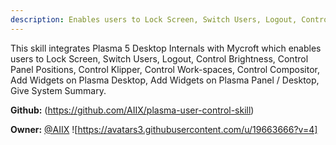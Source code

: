 ```yaml
---
description: Enables users to Lock Screen, Switch Users, Logout, Control Brightness, Control Panel Positions, Control Klipper, Control Workspaces, Control Compisitor, Add Widgets on Plasma Desktop
---
```

This skill integrates Plasma 5 Desktop Internals with Mycroft which enables users to Lock Screen, Switch Users, Logout, Control Brightness, Control Panel Positions, Control Klipper, Control Work-spaces, Control Compositor, Add Widgets on Plasma Desktop, Add Widgets on Plasma Panel / Desktop, Give System Summary.

**Github:** (https://github.com/AIIX/plasma-user-control-skill)

**Owner:** [@AIIX](https://github.com/AIIX) ![https://avatars3.githubusercontent.com/u/19663666?v=4]

